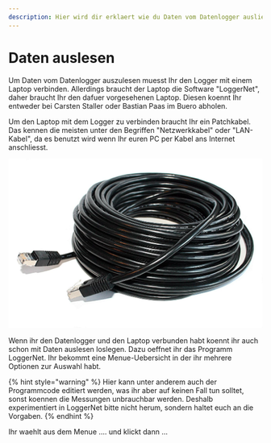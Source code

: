 ```yaml
---
description: Hier wird dir erklaert wie du Daten vom Datenlogger ausliest.
---
```


# Daten auslesen

Um Daten vom Datenlogger auszulesen muesst Ihr den Logger mit einem Laptop verbinden. Allerdings braucht der Laptop die Software "LoggerNet", daher braucht Ihr den dafuer vorgesehenen Laptop. Diesen koennt Ihr entweder bei Carsten Staller oder Bastian Paas im Buero abholen.

Um den Laptop mit dem Logger zu verbinden braucht Ihr ein Patchkabel. Das kennen die meisten unter den Begriffen "Netzwerkkabel" oder "LAN-Kabel", da es benutzt wird wenn Ihr euren PC per Kabel ans Internet anschliesst. 

![Patchkabel fuer Verbindung zwischen Datenlogger und Laptop](.gitbook/assets/patchcable_black_20m.jpg)

Wenn ihr den Datenlogger und den Laptop verbunden habt koennt ihr auch schon mit Daten auslesen loslegen. Dazu oeffnet ihr das Programm LoggerNet. Ihr bekommt eine Menue-Uebersicht in der ihr mehrere Optionen zur Auswahl habt. 

{% hint style="warning" %}
Hier kann unter anderem auch der Programmcode editiert werden, was ihr aber auf keinen Fall tun solltet, sonst koennen die Messungen unbrauchbar werden. Deshalb experimentiert in LoggerNet bitte nicht herum, sondern haltet euch an die Vorgaben.
{% endhint %}

Ihr waehlt aus dem Menue .... und klickt dann ...

